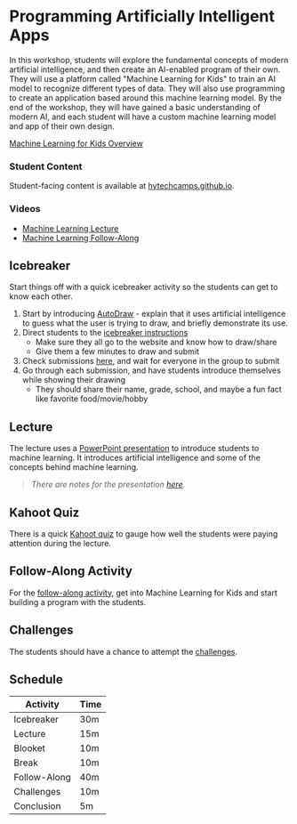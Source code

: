 # Programming Artificially Intelligent Apps
In this workshop, students will explore the fundamental concepts of modern artificial intelligence, and then create an AI-enabled program of their own. They will use a platform called "Machine Learning for Kids" to train an AI model to recognize different types of data. They will also use programming to create an application based around this machine learning model. By the end of the workshop, they will have gained a basic understanding of modern AI, and each student will have a custom machine learning model and app of their own design.

[Machine Learning for Kids Overview](https://www.youtube.com/watch?v=EjbHXMzeX4c)

### Student Content
Student-facing content is available at [hytechcamps.github.io](https://hytechcamps.github.io/machine-learning).

### Videos
- [Machine Learning Lecture](https://www.youtube.com/watch?v=V_ZyIPDtLuc&list=PL1P_sExxi-9NeogaTKc9lSzoUkqPuqHOT)
- [Machine Learning Follow-Along](https://www.youtube.com/watch?v=f-G1qTerPqk&list=PL1P_sExxi-9NeogaTKc9lSzoUkqPuqHOT)

## Icebreaker
Start things off with a quick icebreaker activity so the students can get to know each other.

1. Start by introducing [AutoDraw](https://www.autodraw.com/) - explain that it uses artificial intelligence to guess what the user is trying to draw, and briefly demonstrate its use.
1. Direct students to the [icebreaker instructions](Icebreaker.md)
    - Make sure they all go to the website and know how to draw/share
    - Give them a few minutes to draw and submit
1. Check submissions [here](https://docs.google.com/spreadsheets/d/1e5H-Zyl8yPrZ1bwpig63lj7-j8sDnSK10walWrbBdtw/edit?usp=sharing), and wait for everyone in the group to submit
1. Go through each submission, and have students introduce themselves while showing their drawing
    - They should share their name, grade, school, and maybe a fun fact like favorite food/movie/hobby

## Lecture
The lecture uses a [PowerPoint presentation](MachineLearning.pptx) to introduce students to machine learning. It introduces artificial intelligence and some of the concepts behind machine learning.

>_There are notes for the presentation [here](PresentationReadMe.md)._

## Kahoot Quiz
There is a quick [Kahoot quiz](https://create.kahoot.it/share/8d6399d8-3979-45ad-bae5-52824765632f) to gauge how well the students were paying attention during the lecture.

## Follow-Along Activity
For the [follow-along activity](FollowAlong.md), get into Machine Learning for Kids and start building a program with the students.

## Challenges
The students should have a chance to attempt the [challenges](Challenges.md).

## Schedule

| Activity | Time |
|-|-|
| Icebreaker | 30m |
| Lecture | 15m |
| Blooket | 10m |
| Break | 10m |
| Follow-Along | 40m |
| Challenges | 10m |
| Conclusion | 5m |
